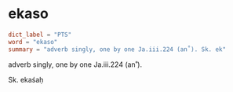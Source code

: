 # ekaso

``` toml
dict_label = "PTS"
word = "ekaso"
summary = "adverb singly, one by one Ja.iii.224 (an˚). Sk. ek"
```

adverb singly, one by one Ja.iii.224 (an˚).

Sk. ekaśaḥ

